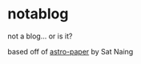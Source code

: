 # notablog
not a blog... or is it?

based off of [astro-paper](https://github.com/satnaing/astro-paper) by Sat Naing
